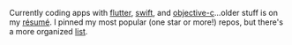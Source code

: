 
Currently coding apps with [flutter](https://flutter.dev), [swift](https://swift.org/), and [objective-c](https://developer.apple.com/library/archive/documentation/Cocoa/Conceptual/ProgrammingWithObjectiveC/Introduction/Introduction.html)...older stuff is on my [résumé](http://philipchu.com/). I pinned my most popular (one star or more!) repos, but there's a more organized [list](https://philchu.ghost.io/open-source/).
